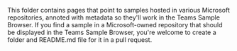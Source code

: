 This folder contains pages that point to samples hosted in various Microsoft repositories, annoted with metadata so they'll work in the Teams Sample Browser. If you find a sample in a Microsoft-owned repository that should be displayed in the Teams Sample Browser, you're welcome to create a folder and README.md file for it in a pull request.